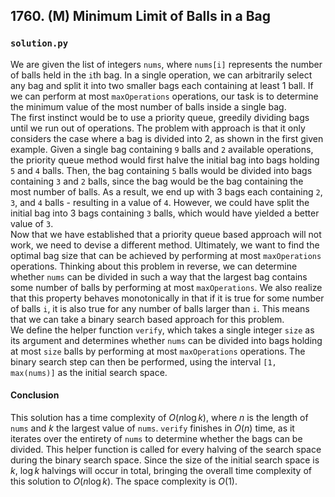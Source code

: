 ## 1760. (M) Minimum Limit of Balls in a Bag

### `solution.py`
We are given the list of integers `nums`, where `nums[i]` represents the number of balls held in the `i`th bag. In a single operation, we can arbitrarily select any bag and split it into two smaller bags each containing at least 1 ball. If we can perform at most `maxOperations` operations, our task is to determine the minimum value of the most number of balls inside a single bag.  
The first instinct would be to use a priority queue, greedily dividing bags until we run out of operations. The problem with approach is that it only considers the case where a bag is divided into 2, as shown in the first given example. Given a single bag containing `9` balls and `2` available operations, the priority queue method would first halve the initial bag into bags holding `5` and `4` balls. Then, the bag containing `5` balls would be divided into bags containing `3` and `2` balls, since the bag would be the bag containing the most number of balls. As a result, we end up with 3 bags each containing `2`, `3`, and `4` balls - resulting in a value of `4`. However, we could have split the initial bag into 3 bags containing `3` balls, which would have yielded a better value of `3`.  
Now that we have established that a priority queue based approach will not work, we need to devise a different method. Ultimately, we want to find the optimal bag size that can be achieved by performing at most `maxOperations` operations. Thinking about this problem in reverse, we can determine whether `nums` can be divided in such a way that the largest bag contains some number of balls by performing at most `maxOperations`. We also realize that this property behaves monotonically in that if it is true for some number of balls `i`, it is also true for any number of balls larger than `i`. This means that we can take a binary search based approach for this problem.  
We define the helper function `verify`, which takes a single integer `size` as its argument and determines whether `nums` can be divided into bags holding at most `size` balls by performing at most `maxOperations` operations. The binary search step can then be performed, using the interval `[1, max(nums)]` as the initial search space.  

#### Conclusion
This solution has a time complexity of $O(n\log k)$, where $n$ is the length of `nums` and $k$ the largest value of `nums`. `verify` finishes in $O(n)$ time, as it iterates over the entirety of `nums` to determine whether the bags can be divided. This helper function is called for every halving of the search space during the binary search space. Since the size of the initial search space is $k$, $\log k$ halvings will occur in total, bringing the overall time complexity of this solution to $O(n\log k)$. The space complexity is $O(1)$.  
  

